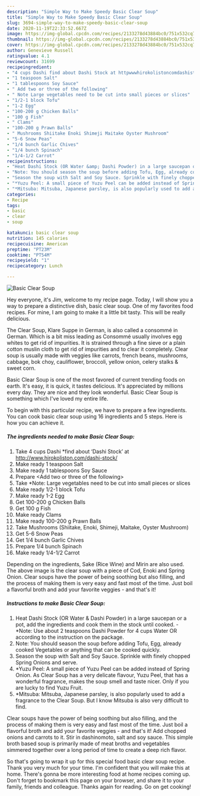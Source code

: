 ```yaml
---
description: "Simple Way to Make Speedy Basic Clear Soup"
title: "Simple Way to Make Speedy Basic Clear Soup"
slug: 3694-simple-way-to-make-speedy-basic-clear-soup
date: 2020-11-19T22:33:52.667Z
image: https://img-global.cpcdn.com/recipes/2133278d43884bc0/751x532cq70/basic-clear-soup-recipe-main-photo.jpg
thumbnail: https://img-global.cpcdn.com/recipes/2133278d43884bc0/751x532cq70/basic-clear-soup-recipe-main-photo.jpg
cover: https://img-global.cpcdn.com/recipes/2133278d43884bc0/751x532cq70/basic-clear-soup-recipe-main-photo.jpg
author: Genevieve Russell
ratingvalue: 4.1
reviewcount: 31699
recipeingredient:
- "4 cups Dashi find about Dashi Stock at httpwwwhirokolistoncomdashistock"
- "1 teaspoon Salt"
- "1 tablespoons Soy Sauce"
- " Add two or three of the following"
- " Note Large vegetables need to be cut into small pieces or slices"
- "1/2-1 block Tofu"
- "1-2 Egg"
- "100-200 g Chicken Balls"
- "100 g Fish"
- " Clams"
- "100-200 g Prawn Balls"
- " Mushrooms Shiitake Enoki Shimeji Maitake Oyster Mushroom"
- "5-6 Snow Peas"
- "1/4 bunch Garlic Chives"
- "1/4 bunch Spinach"
- "1/4-1/2 Carrot"
recipeinstructions:
- "Heat Dashi Stock (OR Water &amp; Dashi Powder) in a large saucepan or a pot, add the ingredients and cook them in the stock until cooked. *Note: Use about 2 teaspoons Dashi Powder for 4 cups Water OR according to the instruction on the package."
- "Note: You should season the soup before adding Tofu, Egg, already cooked Vegetables or anything that can be cooked quickly."
- "Season the soup with Salt and Soy Sauce. Sprinkle with finely chopped Spring Onions and serve."
- "*Yuzu Peel: A small piece of Yuzu Peel can be added instead of Spring Onion. As Clear Soup has a very delicate flavour, Yuzu Peel, that has a wonderful fragrance, makes the soup smell and taste nicer. Only if you are lucky to find Yuzu Fruit."
- "*Mitsuba: Mitsuba, Japanese parsley, is also popularly used to add a fragrance to the Clear Soup. But I know Mitsuba is also very difficult to find."
categories:
- Recipe
tags:
- basic
- clear
- soup

katakunci: basic clear soup 
nutrition: 145 calories
recipecuisine: American
preptime: "PT23M"
cooktime: "PT54M"
recipeyield: "1"
recipecategory: Lunch

---
```



![Basic Clear Soup](https://img-global.cpcdn.com/recipes/2133278d43884bc0/751x532cq70/basic-clear-soup-recipe-main-photo.jpg)

Hey everyone, it's Jim, welcome to my recipe page. Today, I will show you a way to prepare a distinctive dish, basic clear soup. One of my favorites food recipes. For mine, I am going to make it a little bit tasty. This will be really delicious.

The Clear Soup, Klare Suppe in German, is also called a consommé in German. Which is a bit miss leading as Consommé usually involves egg whites to get rid of impurities. It is strained through a fine sieve or a plain cotton muslin cloth to get rid of impurities and to clear it completely. Clear soup is usually made with veggies like carrots, french beans, mushrooms, cabbage, bok choy, cauliflower, broccoli, yellow onion, celery stalks &amp; sweet corn.

Basic Clear Soup is one of the most favored of current trending foods on earth. It's easy, it is quick, it tastes delicious. It's appreciated by millions every day. They are nice and they look wonderful. Basic Clear Soup is something which I've loved my entire life.


To begin with this particular recipe, we have to prepare a few ingredients. You can cook basic clear soup using 16 ingredients and 5 steps. Here is how you can achieve it.

<!--inarticleads1-->

##### The ingredients needed to make Basic Clear Soup:

1. Take 4 cups Dashi *find about ‘Dashi Stock’ at http://www.hirokoliston.com/dashi-stock/
1. Make ready 1 teaspoon Salt
1. Make ready 1 tablespoons Soy Sauce
1. Prepare  &lt;Add two or three of the following&gt;
1. Take  *Note: Large vegetables need to be cut into small pieces or slices
1. Make ready 1/2-1 block Tofu
1. Make ready 1-2 Egg
1. Get 100-200 g Chicken Balls
1. Get 100 g Fish
1. Make ready  Clams
1. Make ready 100-200 g Prawn Balls
1. Take  Mushrooms (Shiitake, Enoki, Shimeji, Maitake, Oyster Mushroom)
1. Get 5-6 Snow Peas
1. Get 1/4 bunch Garlic Chives
1. Prepare 1/4 bunch Spinach
1. Make ready 1/4-1/2 Carrot


Depending on the ingredients, Sake (Rice Wine) and Mirin are also used. The above image is the clear soup with a piece of Cod, Enoki and Spring Onion. Clear soups have the power of being soothing but also filling, and the process of making them is very easy and fast most of the time. Just boil a flavorful broth and add your favorite veggies - and that&#39;s it! 

<!--inarticleads2-->

##### Instructions to make Basic Clear Soup:

1. Heat Dashi Stock (OR Water &amp; Dashi Powder) in a large saucepan or a pot, add the ingredients and cook them in the stock until cooked. - *Note: Use about 2 teaspoons Dashi Powder for 4 cups Water OR according to the instruction on the package.
1. Note: You should season the soup before adding Tofu, Egg, already cooked Vegetables or anything that can be cooked quickly.
1. Season the soup with Salt and Soy Sauce. Sprinkle with finely chopped Spring Onions and serve.
1. *Yuzu Peel: A small piece of Yuzu Peel can be added instead of Spring Onion. As Clear Soup has a very delicate flavour, Yuzu Peel, that has a wonderful fragrance, makes the soup smell and taste nicer. Only if you are lucky to find Yuzu Fruit.
1. *Mitsuba: Mitsuba, Japanese parsley, is also popularly used to add a fragrance to the Clear Soup. But I know Mitsuba is also very difficult to find.


Clear soups have the power of being soothing but also filling, and the process of making them is very easy and fast most of the time. Just boil a flavorful broth and add your favorite veggies - and that&#39;s it! Add chopped onions and carrots to it. Stir in dashinomoto, salt and soy sauce. This simple broth based soup is primarily made of meat broths and vegetables simmered together over a long period of time to create a deep rich flavor. 

So that's going to wrap it up for this special food basic clear soup recipe. Thank you very much for your time. I'm confident that you will make this at home. There's gonna be more interesting food at home recipes coming up. Don't forget to bookmark this page on your browser, and share it to your family, friends and colleague. Thanks again for reading. Go on get cooking!
